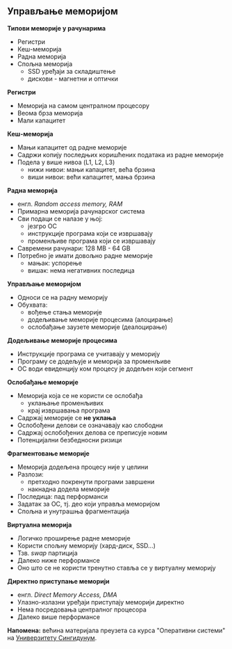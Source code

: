 ## Управљање меморијом

**Типови меморије у рачунарима**

- Регистри
- Кеш-меморија
- Радна меморија
- Спољна меморија
	- SSD уређаји за складиштење
	- дискови - магнетни и оптички

**Регистри**

- Меморија на самом централном процесору
- Веома брза меморија
- Мали капацитет

**Кеш-меморија**

- Мањи капацитет од радне меморије
- Садржи копију последњих коришћених података из радне меморије
- Подела у више нивоа (L1, L2, L3)
	- нижи нивои: мањи капацитет, већа брзина
	- виши нивои: већи капацитет, мања брзина

**Радна меморија**

- енгл. *Random access memory, RAM*
- Примарна меморија рачунарског система
- Сви подаци се налазе у њој:
	- језгро ОС
	- инструкције програма који се извршавају
	- променљиве програма који се извршавају
- Савремени рачунари: 128 MB - 64 GB
- Потребно је имати довољно радне меморије
	- мањак: успорење
	- вишак: нема негативних последица

**Управљање меморијом**

- Односи се на радну меморију
- Обухвата:
	- вођење стања меморије
	- додељивање меморије процесима (алоцирање)
	- ослобађање заузете меморије (деалоцирање)

**Додељивање меморије процесима**

- Инструкције програма се учитавају у меморију
- Програму се додељује и меморија за променљиве
- ОС води евиденцију ком процесу је додељен који сегмент

**Ослобађање меморије**

- Меморија која се не користи се ослобађа
	- уклањање променљивих
	- крај извршавања програма
- Садржај меморије се **не уклања**
- Ослобођени делови се означавају као слободни
- Садржај ослобођених делова се преписује новим
- Потенцијални безбедносни ризици

**Фрагментовање меморије**

- Меморија додељена процесу није у целини
- Разлози:
	- претходно покренути програми завршени
	- накнадна додела меморије
- Последица: пад перформанси
- Задатак за ОС, тј. део који управља меморијом
- Спољна и унутрашња фрагментација

**Виртуална меморија**

- Логичко проширење радне меморије
- Користи спољну меморију (хард-диск, SSD...)
- Тзв. *swap* партиција
- Далеко ниже перформансе
- Оно што се не користи тренутно ставља се у виртуалну меморију

**Директно приступање меморији**

- енгл. *Direct Memory Access, DMA*
- Улазно-излазни уређаји приступају меморији директно
- Нема посредовања централног процесора
- Далеко више перформансе

**Напомена:** већина материјала преузета са курса "Оперативни системи" на [Универзитету Сингидунум](https://singidunum.ac.rs).
